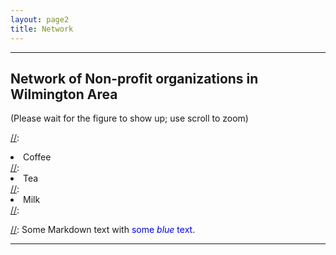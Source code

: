 ```yaml
---
layout: page2
title: Network
---
```

<style>
p.small {
    line-height: 0.5;
}


div .p {
    padding: 5px 0 10px 0;

}
.cl{
    font-weight: bolder;
}

.place_holder {
    height: 100px; widtht: 10px;
}
.fig{
     background-color:yellow;
    display: flex;
    justify-content:center
}
</style>



***
## Network of Non-profit organizations in Wilmington Area
(Please wait for the figure to show up; use scroll to zoom)

[//]:<ol reversed>
[//]:  <li>Coffee</li>
[//]:  <li>Tea</li>
[//]:  <li>Milk</li>
[//]:</ol>

[//]: Some Markdown text with <span style="color:blue">some *blue* text</span>.


***


<p class="fig">
    <object data="../files/communication_network.html" ></object>
 </p> <p> </p>
  


<script src="https://code.jquery.com/jquery-latest.min.js"
        type="text/javascript"></script>

